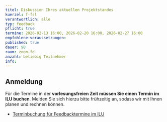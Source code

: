 ```yaml
---
titel: Diskussion Ihres aktuellen Projektstandes
kuerzel: f-fsl
verantwortlich: alle
typ: feedback
pflicht: true
termine: 2026-02-13 16:00, 2026-02-20 16:00, 2026-02-27 16:00
empfohlene-voraussetzungen: 
published: true
dauer: 90
raum: zoom-fd
anzahl: beliebig Teilnehmer
info:
---
```


## Anmeldung

Für die Termine in der **vorlesungsfreien Zeit müssen Sie einen Termin im ILU buchen**. Melden Sie sich hierzu bitte frühzeitig an, sodass wir mit Ihnen planen und rechnen können.

- [Terminbuchung für Feedbacktermine im ILU](https://ilu.th-koeln.de/ilias.php?baseClass=ilrepositorygui&cmd=view&ref_id=543070)
